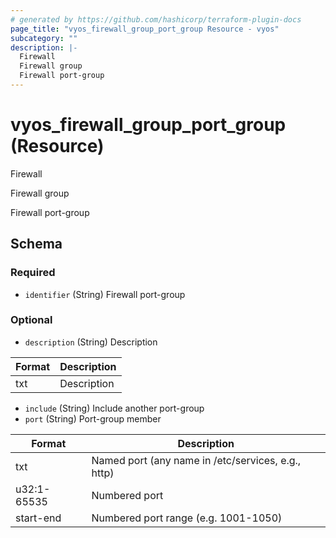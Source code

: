 ```yaml
---
# generated by https://github.com/hashicorp/terraform-plugin-docs
page_title: "vyos_firewall_group_port_group Resource - vyos"
subcategory: ""
description: |-
  Firewall
  Firewall group
  Firewall port-group
---
```


# vyos_firewall_group_port_group (Resource)

Firewall

Firewall group

Firewall port-group



<!-- schema generated by tfplugindocs -->
## Schema

### Required

- `identifier` (String) Firewall port-group

### Optional

- `description` (String) Description

|  Format  |  Description  |
|----------|---------------|
|  txt  |  Description  |
- `include` (String) Include another port-group
- `port` (String) Port-group member

|  Format  |  Description  |
|----------|---------------|
|  txt  |  Named port (any name in /etc/services, e.g., http)  |
|  u32:1-65535  |  Numbered port  |
|  start-end  |  Numbered port range (e.g. 1001-1050)  |
